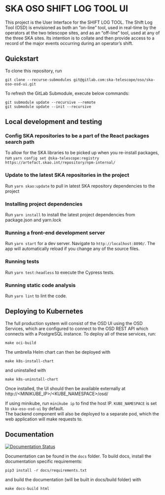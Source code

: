 # SKA OSO SHIFT LOG TOOL UI

This project is the User Interface for the SHIFT LOG TOOL. The Shift Log Tool (OSD) is envisioned as both an “on-line” tool, used in real-time by the operators at the two telescope sites, and as an “off-line” tool,
used at any of the three SKA sites. Its intention is to collate and then provide access to a record of the major events occurring during an operator’s shift.

## Quickstart

To clone this repository, run

```
git clone --recurse-submodules git@gitlab.com:ska-telescope/oso/ska-oso-osd-ui.git
```

To refresh the GitLab Submodule, execute below commands:

```
git submodule update --recursive --remote
git submodule update --init --recursive
```

## Local development and testing

### Config SKA repositories to be a part of the React packages search path

To allow for the SKA libraries to be picked up when you re-install packages,
run `yarn config set @ska-telescope:registry https://artefact.skao.int/repository/npm-internal/`

### Update to the latest SKA repositories in the project

Run `yarn skao:update` to pull in latest SKA repository dependencies to the project

### Installing project dependencies

Run `yarn install` to install the latest project dependencies from package.json and yarn.lock

### Running a front-end development server

Run `yarn start` for a dev server. Navigate to `http://localhost:8090/`. The
app will automatically reload if you change any of the source files.

### Running tests

Run `yarn test:headless` to execute the Cypress tests.

### Running static code analysis

Run `yarn lint` to lint the code.

## Deploying to Kubernetes

The full production system will consist of the OSD UI using the OSD Services, which are
configured to connect to the OSD REST API which connects with a PostgreSQL instance.
To deploy all of these services, run:

```
make oci-build
```

The umbrella Helm chart can then be deployed with

```
make k8s-install-chart
```

and uninstalled with

```
make k8s-uninstall-chart
```

Once installed, the UI should then be available externally at http://<MINIKUBE_IP>/<KUBE_NAMESPACE>/osd/

If using minikube, run `minikube ip` to find the host IP. `KUBE_NAMESPACE` is set to `ska-oso-osd-ui` by default.  
The backend component will also be deployed to a separate pod, which the web application will make requests to.

## Documentation

[![Documentation Status](https://readthedocs.org/projects/ska-telescope-ska-oso-osd-ui/badge/?version=latest)](https://developer.skao.int/projects/ska-oso-osd-ui/en/latest/?badge=latest)

Documentation can be found in the `docs` folder. To build docs, install the
documentation specific requirements:

```
pip3 install -r docs/requirements.txt
```

and build the documentation (will be built in docs/build folder) with

```
make docs-build html
```
